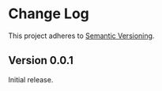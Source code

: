 # Change Log

This project adheres to [Semantic Versioning](http://semver.org/).

## Version 0.0.1
Initial release.
